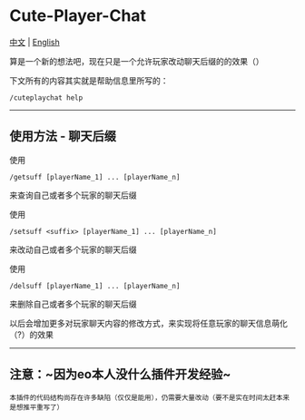 # Cute-Player-Chat

[中文](README.md) | [English](README_en.md)

算是一个新的想法吧，现在只是一个允许玩家改动聊天后缀的的效果（）

下文所有的内容其实就是帮助信息里所写的：
~~~
/cuteplaychat help
~~~
---
## 使用方法 - 聊天后缀
使用
~~~
/getsuff [playerName_1] ... [playerName_n]
~~~
来查询自己或者多个玩家的聊天后缀

使用
~~~
/setsuff <suffix> [playerName_1] ... [playerName_n]
~~~
来改动自己或者多个玩家的聊天后缀

使用
~~~
/delsuff [playerName_1] ... [playerName_n]
~~~
来删除自己或者多个玩家的聊天后缀

以后会增加更多对玩家聊天内容的修改方式，来实现将任意玩家的聊天信息萌化（?）的效果

---
## 注意：~因为eo本人没什么插件开发经验~
    本插件的代码结构尚存在许多缺陷（仅仅是能用），仍需要大量改动（要不是实在时间太赶本来是想推平重写了）

